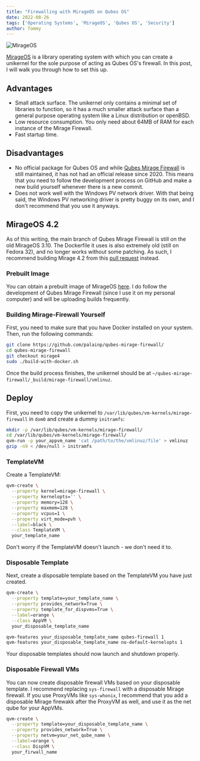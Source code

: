 ```yaml
---
title: "Firewalling with MirageOS on Qubes OS"
date: 2022-08-26
tags: ['Operating Systems', 'MirageOS', 'Qubes OS', 'Security']
author: Tommy
---
```


![MirageOS](/images/mirageos.png)

[MirageOS](https://mirage.io/) is a library operating system with which you can create a unikernel for the sole purpose of acting as Qubes OS's firewall. In this post, I will walk you through how to set this up.

## Advantages
- Small attack surface. The unikernel only contains a minimal set of libraries to function, so it has a much smaller attack surface than a general purpose operating system like a Linux distribution or openBSD.
- Low resource consumption. You only need about 64MB of RAM for each instance of the Mirage Firewall.
- Fast startup time.

## Disadvantages
- No official package for Qubes OS and while [Qubes Mirage Firewall](https://github.com/mirage/qubes-mirage-firewall) is still maintained, it has not had an official release since 2020. This means that you need to follow the development process on GitHub and make a new build yourself whenever there is a new commit.
- Does not work well with the Windows PV network driver. With that being said, the Windows PV networking driver is pretty buggy on its own, and I don't recommend that you use it anyways.

## MirageOS 4.2

As of this writing, the main branch of Qubes Mirage Firewall is still on the old MirageOS 3.10. The Dockerfile it uses is also extremely old (still on Fedora 32), and no longer works without some patching. As such, I recommend building Mirage 4.2 from this [pull request](https://github.com/mirage/qubes-mirage-firewall/pull/140) instead.

### Prebuilt Image

You can obtain a prebuilt image of MirageOS [here](https://github.com/tommytran732/QubesOS-Scripts/tree/main/mirageos). I do follow the development of Qubes Mirage Firewall (since I use it on my personal computer) and will be uploading builds frequently.

### Building Mirage-Firewall Yourself

First, you need to make sure that you have Docker installed on your system. Then, run the following commands:

```bash
git clone https://github.com/palainp/qubes-mirage-firewall/
cd qubes-mirage-firewall
git checkout mirage4
sudo ./build-with-docker.sh
```
Once the build process finishes, the unikernel should be at `~/qubes-mirage-firewall/_build/mirage-firewall/vmlinuz`.

## Deploy

First, you need to copy the unikernel to `/var/lib/qubes/vm-kernels/mirage-firewall` in `dom0` and create a dummy `initramfs`:

```bash
mkdir -p /var/lib/qubes/vm-kernels/mirage-firewall/
cd /var/lib/qubes/vm-kernels/mirage-firewall/
qvm-run -p your_appvm_name 'cat /path/to/the/vmlinuz/file' > vmlinuz
gzip -n9 < /dev/null > initramfs
```
### TemplateVM

Create a TemplateVM:

```bash
qvm-create \
  --property kernel=mirage-firewall \
  --property kernelopts='' \
  --property memory=128 \
  --property maxmem=128 \
  --property vcpus=1 \
  --property virt_mode=pvh \
  --label=black \
  --class TemplateVM \
  your_template_name
``` 

Don't worry if the TemplateVM doesn't launch - we don't need it to.

### Disposable Template

Next, create a disposable template based on the TemplateVM you have just created.

```bash
qvm-create \
  --property template=your_template_name \
  --property provides_network=True \
  --property template_for_dispvms=True \
  --label=orange \
  --class AppVM \
  your_disposable_template_name

qvm-features your_disposable_template_name qubes-firewall 1
qvm-features your_disposable_template_name no-default-kernelopts 1
``` 

Your disposable templates should now launch and shutdown properly.

### Disposable Firewall VMs

You can now create disposable firewall VMs based on your disposable template. I recommend replacing `sys-firewall` with a disposable Mirage firewall. If you use ProxyVMs like `sys-whonix`, I recommend that you add a disposable Mirage firewakk after the ProxyVM as well, and use it as the net qube for your AppVMs. 

```bash
qvm-create \
  --property template=your_disposable_template_name \
  --property provides_network=True \
  --property netvm=your_net_qube_name \
  --label=orange \
  --class DispVM \
  your_firwall_name
```
